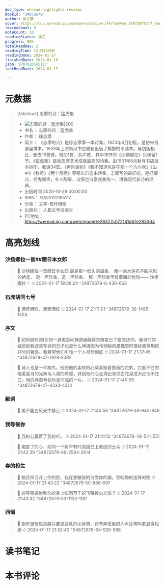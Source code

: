 ```yaml
---
doc_type: weread-highlights-reviews
bookId: "34872679"
author: 徐志摩
cover: https://cdn.weread.qq.com/weread/cover/74/YueWen_34872679/t7_YueWen_34872679.jpg
reviewCount: 0
noteCount: 10
readingStatus: 读完
progress: 80%
totalReadDay: 2
readingTime: 1小时46分钟
readingDate: 2024-01-17
finishedDate: 2024-01-18
isbn: 9787020165117
lastReadDate: 2024-01-17

---
```

# 元数据
> [!abstract] 志摩的诗：猛虎集
> - ![ 志摩的诗：猛虎集|200](https://cdn.weread.qq.com/weread/cover/74/YueWen_34872679/t7_YueWen_34872679.jpg)
> - 书名： 志摩的诗：猛虎集
> - 作者： 徐志摩
> - 简介： 《志摩的诗》是徐志摩第一本诗集。1925年8月初版，是仿宋线装竖排本。1928年上海新月书店重新出版了横排的平装本。与初版相比，删去15首诗，增加1首，共41首，其中18节的《沙扬娜拉》只保留1节。《猛虎集》是徐志摩艺术成就最高的诗集。由1931年8月新月书店版本排印，收诗34首。《再别康桥》《我不知道风是在那一个方向吹》《山中》《秋月》《两个月亮》等都出自这本诗集。志摩写的最好的，是抒情诗，摇曳缠绵，令人陶醉，诗情也诗意完美统一，堪称现代新诗的经典。
> - 出版时间 2020-10-29 00:00:00
> - ISBN： 9787020165117
> - 分类： 文学-现代诗歌
> - 出版社： 人民文学出版社
> - PC地址：https://weread.qq.com/web/reader/e28327c072141d67e283364

# 高亮划线

### 沙扬娜拉一首##赠日本女郎

> 📌 沙扬娜拉一首赠日本女郎
最是那一低头的温柔，
像一朵水莲花不胜凉风的娇羞，
道一声珍重，道一声珍重，
那一声珍重里有蜜甜的忧愁——
沙扬娜拉！ 
> ⏱ 2024-01-17 19:38:24 ^34872679-6-430-663

### 石虎胡同七号

> 📌 满怀酒欢，满面酒红 
> ⏱ 2024-01-17 21:11:01 ^34872679-30-1495-1504

### 序文

> 📌 如同契玦腊[5]的一身美是问神道通融得来限定日子要交还的，我也时常疑虑到我这些写诗的日子也是什么神道因为怜悯我的愚蠢暂时借给我享用的非分的奢侈。我希望他们可怜一个人可怜到底 
> ⏱ 2024-01-17 21:37:45 ^34872679-47-1928-2092

> 📌 诗人也是一种痴鸟，他把他的柔软的心窝紧抵着蔷薇的花刺，口里不住的唱着星月的光辉与人类的希望，非到他的心血滴出来把白花染成大红他不住口。他的痛苦与快乐是浑成的一片。 
> ⏱ 2024-01-17 21:40:36 ^34872679-47-4233-4314

### 献词

> 📌 美不能在风光中静止 
> ⏱ 2024-01-17 21:40:58 ^34872679-48-940-949

### 我等候你

> 📌 我的心震盲了我的听。 
> ⏱ 2024-01-17 21:41:12 ^34872679-49-541-551

> 📌 痴定了的心，如同一个将军有时调回已上死线的士兵 
> ⏱ 2024-01-17 21:42:39 ^34872679-49-2564-2614

### 春的投生

> 📌 桃花早已开上你的脸，我在更敏锐的消受你的媚，吞咽你的连珠的笑 
> ⏱ 2024-01-17 21:43:22 ^34872679-50-886-997

> 📌 的呼吸投射到你的身上如同万千的飞萤投向光焰？ 
> ⏱ 2024-01-17 21:43:32 ^34872679-50-1132-1181

### 西窗

> 📌 厨房里饭焦鱼腥蒜苗是腐乳的沁芳南，还有弄堂里的人声比狗叫更显得松脆 
> ⏱ 2024-01-17 21:52:40 ^34872679-64-926-986

# 读书笔记

# 本书评论

